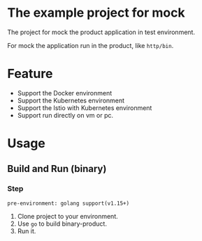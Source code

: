# The example project for mock

The project for mock the product application in test environment.

For mock the application run in the product, like `http/bin`.

# Feature

* Support the Docker environment
* Support the Kubernetes environment
* Support the Istio with Kubernetes environment
* Support run directly on vm or pc.

# Usage

## Build and Run (binary)

### Step
    pre-environment: golang support(v1.15+)
1. Clone project to your environment.
2. Use `go` to build binary-product.
3. Run it.